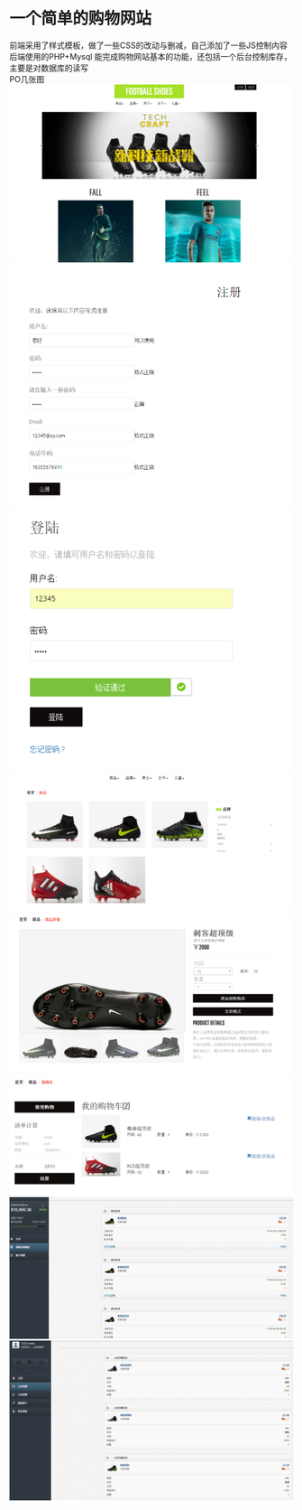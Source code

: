 # 一个简单的购物网站
前端采用了样式模板，做了一些CSS的改动与删减，自己添加了一些JS控制内容 <br>
后端使用的PHP+Mysql 能完成购物网站基本的功能，还包括一个后台控制库存，主要是对数据库的读写 <br>
PO几张图 <br>
![img](https://github.com/Lin-von/a-sample-shopping-website/blob/master/pics/1.png)
![img](https://github.com/Lin-von/a-sample-shopping-website/blob/master/pics/2.png)
![img](https://github.com/Lin-von/a-sample-shopping-website/blob/master/pics/3.png)
![img](https://github.com/Lin-von/a-sample-shopping-website/blob/master/pics/4.png)
![img](https://github.com/Lin-von/a-sample-shopping-website/blob/master/pics/5.png)
![img](https://github.com/Lin-von/a-sample-shopping-website/blob/master/pics/6.png)
![img](https://github.com/Lin-von/a-sample-shopping-website/blob/master/pics/7.png)
![img](https://github.com/Lin-von/a-sample-shopping-website/blob/master/pics/8.png)
